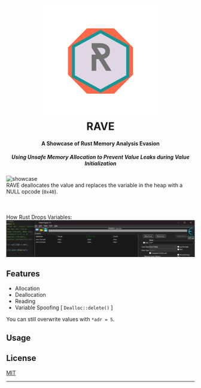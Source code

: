 <h1 align="center">
  <br>
  <a><img src="assets/ravelogo.png" alt="Rave" width="300"></a>
  <br>
  RAVE
  <br>
</h1>

<h4 align="center">A Showcase of Rust Memory Analysis Evasion</h4>
<h5 align="center">Using Unsafe Memory Allocation to Prevent Value Leaks during Value Initialization</h5>

<p align="center">

![showcase](assets/showcase.gif)
<br align="center">RAVE deallocates the value and replaces the variable in the heap with a NULL opcode (`0x40`).</br>
<br><br>
<br align="center">How Rust Drops Variables:</br>
![How rust drop variables](assets/vdrop.png)

</p>

## Features
- Allocation
- Deallocation
- Reading
- Variable Spoofing [ `Dealloc::delete()` ]

You can still overwrite values with `*adr = 5`.

## Usage


## License
[MIT]("LICENSE")

---
